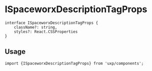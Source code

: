 # ISpaceworxDescriptionTagProps








```tsx
interface ISpaceworxDescriptionTagProps {
    className?: string,
    styles?: React.CSSProperties
}
```

## Usage



```tsx
import {ISpaceworxDescriptionTagProps} from 'uxp/components';
```

